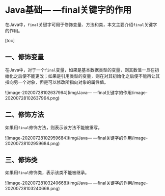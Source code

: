 # Java基础— —final关键字的作用

在Java中，`final`关键字可用于修饰变量、方法和类，本文主要介绍`final`关键字的作用。

[toc]

## 一、修饰变量

在Java中，对于一个`final`变量，如果是基本数据类型的变量，则其数值一旦在初始化之后便不能更改；如果是引用类型的变量，则在对其初始化之后便不能再让其指向另一个对象，但是可以修改所指向对象的属性值。

![image-20200728102637964](img/Java— —final关键字的作用/image-20200728102637964.png)



## 二、修饰方法

如果用`final`修饰方法，则表示该方法不能被重写。

![image-20200728102959684](img/Java— —final关键字的作用/image-20200728102959684.png)



## 三、修饰类

如果用`final`修饰类，表示该类不能被继承。

![image-20200728103240668](img/Java— —final关键字的作用/image-20200728103240668.png)

### 

